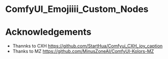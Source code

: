# ComfyUI_Emojiiii_Custom_Nodes

# Acknowledgements

- Thannks to CXH https://github.com/StartHua/Comfyui_CXH_joy_caption
- Thanks to MZ https://github.com/MinusZoneAI/ComfyUI-Kolors-MZ
